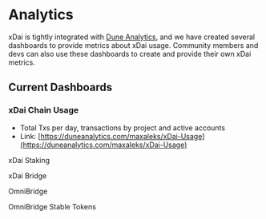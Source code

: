 # Analytics

xDai is tightly integrated with [Dune Analytics](../../for-developers/developer-resources/dune-analytics.md), and we have created several dashboards to provide metrics about xDai usage. Community members and devs can also use these dashboards to create and provide their own xDai metrics.

## Current Dashboards

### xDai Chain Usage

* Total Txs per day, transactions by project and active accounts
* Link: [https://duneanalytics.com/maxaleks/xDai-Usage](https://duneanalytics.com/maxaleks/xDai-Usage)

xDai Staking 

xDai Bridge

OmniBridge

OmniBridge Stable Tokens





